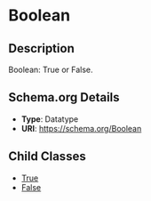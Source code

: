 # Boolean

## Description
Boolean: True or False.

## Schema.org Details
- **Type**: Datatype
- **URI**: https://schema.org/Boolean

## Child Classes
- [True](True/True.md)
- [False](False/False.md)


